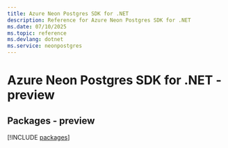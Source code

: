 ```yaml
---
title: Azure Neon Postgres SDK for .NET
description: Reference for Azure Neon Postgres SDK for .NET
ms.date: 07/10/2025
ms.topic: reference
ms.devlang: dotnet
ms.service: neonpostgres
---
```

# Azure Neon Postgres SDK for .NET - preview
## Packages - preview
[!INCLUDE [packages](neon-postgres-index.md)]